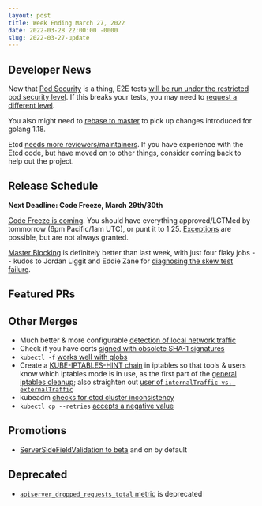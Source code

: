 ```yaml
---
layout: post
title: Week Ending March 27, 2022
date: 2022-03-28 22:00:00 -0000
slug: 2022-03-27-update
---
```


## Developer News

Now that [Pod Security](https://kubernetes.io/docs/concepts/security/pod-security-admission/) is a thing, E2E tests [will be run under the restricted pod security level](https://github.com/kubernetes/kubernetes/pull/106454).  If this breaks your tests, you may need to [request a different level](https://github.com/kubernetes/community/blob/master/contributors/devel/sig-testing/e2e-tests.md#pod-security-admission).  

You also might need to [rebase to master](https://groups.google.com/a/kubernetes.io/g/dev/c/8x3KZEGxTx0) to pick up changes introduced for golang 1.18.

Etcd [needs more reviewers/maintainers](https://groups.google.com/a/kubernetes.io/g/steering/c/e-O-tVSCJOk).  If you have experience with the Etcd code, but have moved on to other things, consider coming back to help out the project.

## Release Schedule

**Next Deadline: Code Freeze, March 29th/30th**

[Code Freeze is coming](https://groups.google.com/a/kubernetes.io/g/dev/c/U1mzQqSVIQM). You should have everything approved/LGTMed by tommorrow (6pm Pacific/1am UTC), or punt it to 1.25. [Exceptions](https://github.com/kubernetes/sig-release/blob/master/releases/EXCEPTIONS.md) are possible, but are not always granted.

[Master Blocking](https://testgrid.k8s.io/sig-release-master-blocking) is definitely better than last week, with just four flaky jobs -- kudos to Jordan Liggit and Eddie Zane for [diagnosing the skew test failure](https://github.com/kubernetes/kubernetes/issues/108307).

## Featured PRs


## Other Merges

* Much better & more configurable [detection of local network traffic](https://github.com/kubernetes/kubernetes/pull/95400)
* Check if you have certs [signed with obsolete SHA-1 signatures](https://github.com/kubernetes/kubernetes/pull/109024)
* `kubectl -f` [works well with globs](https://github.com/kubernetes/kubernetes/pull/102265)
* Create a [KUBE-IPTABLES-HINT chain](https://github.com/kubernetes/kubernetes/pull/109059) in iptables so that tools & users know which iptables mode is in use, as the first part of the [general iptables cleanup](https://github.com/kubernetes/enhancements/pull/3179); also straighten out [user of `internalTraffic vs. externalTraffic`](https://github.com/kubernetes/kubernetes/pull/106497)
* kubeadm [checks for etcd cluster inconsistency](https://github.com/kubernetes/kubernetes/pull/109074)
* `kubectl cp --retries` [accepts a negative value](https://github.com/kubernetes/kubernetes/pull/108882)

## Promotions

* [ServerSideFieldValidation to beta](https://github.com/kubernetes/kubernetes/pull/108889) and on by default

## Deprecated

* [`apiserver_dropped_requests_total` metric](https://github.com/kubernetes/kubernetes/pull/109018) is deprecated
